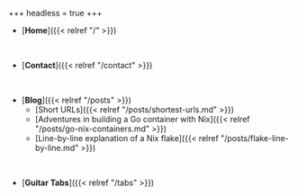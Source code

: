 +++
headless = true
+++

- [**Home**]({{< relref "/" >}})

<br>

- [**Contact**]({{< relref "/contact" >}})

<br>

- [**Blog**]({{< relref "/posts" >}})
  - [Short URLs]({{< relref "/posts/shortest-urls.md" >}})
  - [Adventures in building a Go container with Nix]({{< relref "/posts/go-nix-containers.md" >}})
  - [Line-by-line explanation of a Nix flake]({{< relref "/posts/flake-line-by-line.md" >}})

<br>

- [**Guitar Tabs**]({{< relref "/tabs" >}})
